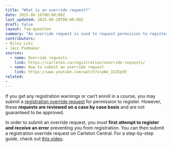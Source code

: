 ```yaml
---
title: "What is an override request?"
date: 2025-06-16T00:00:00Z
last_updated: 2025-06-20T00:00:00Z
draft: false
layout: faq-question
summary: "An override request is used to request permission to register in a course that you aren't eligible to take."
contributors: 
- Riley Lutz
- Jacc Padmakar
sources:
  - name: Override requests
    link: https://carleton.ca/registration/override-requests/
  - name: How to submit an override request
    link: https://www.youtube.com/watch?v=yWo_IGIEpVE
related:
- 
---
```

If you get any registration warnings or can’t enroll in a course, you may submit a [registration override request](https://carleton.ca/registration/override-requests/) for permission to register. However, these **requests are reviewed on a case by case basis** and are not guaranteed to be approved. 

In order to submit an override request, you must **first attempt to register and receive an error** preventing you from registration. You can then submit a registration override request on Carleton Central. For a step-by-step guide, check out [this video](https://www.youtube.com/watch?v=yWo_IGIEpVE).